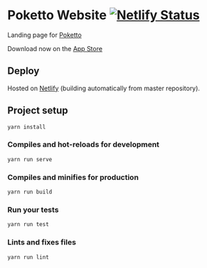 # Poketto Website [![Netlify Status](https://api.netlify.com/api/v1/badges/23d91f78-31ed-476c-ae8d-87ab99f88adf/deploy-status)](https://app.netlify.com/sites/thirsty-turing-faabe9/deploys)

Landing page for [Poketto](https://poketto.cash)

Download now on the [App Store](https://itunes.apple.com/us/app/poketto-cash/id1460141974)

## Deploy

Hosted on [Netlify](https://netlify.com) (building automatically from master repository).

## Project setup
```
yarn install
```

### Compiles and hot-reloads for development
```
yarn run serve
```

### Compiles and minifies for production
```
yarn run build
```

### Run your tests
```
yarn run test
```

### Lints and fixes files
```
yarn run lint
```
